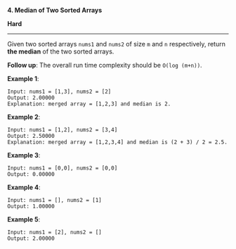 **4. Median of Two Sorted Arrays**

**Hard**

---

Given two sorted arrays `nums1` and `nums2` of size `m` and `n` respectively, return **the median** of the two sorted arrays.

**Follow up**: The overall run time complexity should be `O(log (m+n))`.

 

**Example 1**:
```
Input: nums1 = [1,3], nums2 = [2]
Output: 2.00000
Explanation: merged array = [1,2,3] and median is 2.
```

**Example 2**:
```
Input: nums1 = [1,2], nums2 = [3,4]
Output: 2.50000
Explanation: merged array = [1,2,3,4] and median is (2 + 3) / 2 = 2.5.
```

**Example 3**:
```
Input: nums1 = [0,0], nums2 = [0,0]
Output: 0.00000
```

**Example 4**:
```
Input: nums1 = [], nums2 = [1]
Output: 1.00000
```

**Example 5**:
```
Input: nums1 = [2], nums2 = []
Output: 2.00000
```